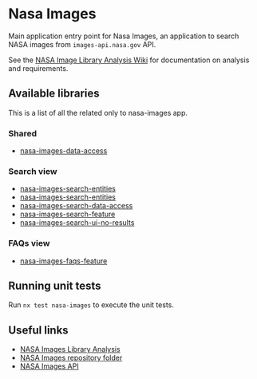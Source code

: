 # Nasa Images

Main application entry point for Nasa Images, an application to search NASA images from `images-api.nasa.gov` API.

See the [NASA Image Library Analysis Wiki](https://github.com/plastikaweb/plastikspace/wiki/nasa-image-library-project) for documentation on analysis and requirements.

## Available libraries

This is a list of all the related only to nasa-images app.

### Shared

- [nasa-images-data-access](../../libs/nasa-images/data-access/README.md)

### Search view

- [nasa-images-search-entities](../../libs/nasa-images/search/entities/README.md)
- [nasa-images-search-entities](../../libs/nasa-images/search/entities/README.md)
- [nasa-images-search-data-access](../../libs/nasa-images/search/data-access/README.md)
- [nasa-images-search-feature](../../libs/nasa-images/search/feature/README.md)
- [nasa-images-search-ui-no-results](../../libs/nasa-images/search/ui/no-results/README.md)

### FAQs view

- [nasa-images-faqs-feature](../../libs/nasa-images/faqs/feature/README.md)

## Running unit tests

Run `nx test nasa-images` to execute the unit tests.

## Useful links

- [NASA Images Library Analysis](https://github.com/plastikaweb/plastikspace/wiki/nasa-image-library-project)
- [NASA Images repository folder](https://github.com/plastikaweb/plastikspace/tree/develop/apps/nasa-images)
- [NASA Images API](https://images.nasa.gov/docs/images.nasa.gov_api_docs.pdf)
